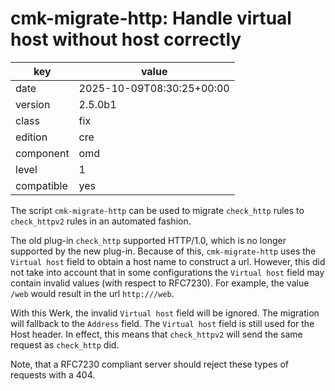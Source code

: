 [//]: # (werk v2)
# cmk-migrate-http: Handle virtual host without host correctly

key        | value
---------- | ---
date       | 2025-10-09T08:30:25+00:00
version    | 2.5.0b1
class      | fix
edition    | cre
component  | omd
level      | 1
compatible | yes

The script `cmk-migrate-http` can be used to migrate `check_http` rules to `check_httpv2` rules in an automated fashion.

The old plug-in `check_http` supported HTTP/1.0, which is no longer supported by the new plug-in.
Because of this, `cmk-migrate-http` uses the `Virtual host` field to obtain a host name to construct a url.
However, this did not take into account that in some configurations the `Virtual host` field may contain invalid values (with respect to RFC7230).
For example, the value `/web` would result in the url `http:///web`.

With this Werk, the invalid `Virtual host` field will be ignored.
The migration will fallback to the `Address` field.
The `Virtual host` field is still used for the Host header.
In effect, this means that `check_httpv2` will send the same request as `check_http` did.

Note, that a RFC7230 compliant server should reject these types of requests with a 404.
